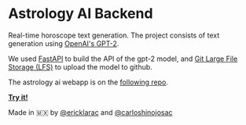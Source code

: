 # Astrology AI Backend

Real-time horoscope text generation. The project consists of text generation using [OpenAI's GPT-2](https://openai.com/blog/better-language-models/).

We used [FastAPI](https://fastapi.tiangolo.com/) to build the API of the gpt-2 model, and [Git Large File Storage (LFS)](https://git-lfs.github.com/) to upload the model to github.

The astrology ai webapp is on the [following repo](https://github.com/ericklarac/astrology-ai-webapp).

**[Try it!](https://ericklarac.github.io/astrology-ai-webapp/)**

Made in 🇲🇽 by [@ericklarac](https://github.com/ericklarac) and [@carloshinojosac](https://github.com/carloshinojosac)
